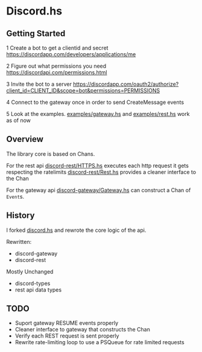 # Discord.hs

## Getting Started

1 Create a bot to get a clientid and secret
<https://discordapp.com/developers/applications/me>

2 Figure out what permissions you need
<https://discordapi.com/permissions.html>

3 Invite the bot to a server
<https://discordapp.com/oauth2/authorize?client_id=CLIENT_ID&scope=bot&permissions=PERMISSIONS>

4 Connect to the gateway once in order to send CreateMessage events

5 Look at the examples. [examples/gateway.hs](./examples/gateway.hs)
and [examples/rest.hs](./examples/rest.hs) work as of now

## Overview

The library core is based on Chans.


For the rest api
[discord-rest/HTTPS.hs](./discord-rest/src/Network/Discord/Rest/HTTP.hs)
executes each http request it gets respecting the ratelimits
[discord-rest/Rest.hs](./discord-rest/src/Network/Discord/Rest.hs) provides
a cleaner interface to the Chan

For the gateway api
[discord-gateway/Gateway.hs](./discord-gateway/src/Network/Discord/Gateway.hs)
can construct a Chan of `Event`s.

## History

I forked [discord.hs](https://github.com/jano017/Discord.hs) and
rewrote the core logic of the api.

Rewritten:
- discord-gateway
- discord-rest

Mostly Unchanged
- discord-types
- rest api data types

## TODO

- Suport gateway RESUME events properly
- Cleaner interface to gateway that constructs the Chan
- Verify each REST request is sent properly
- Rewrite rate-limiting loop to use a PSQueue for rate limited requests


